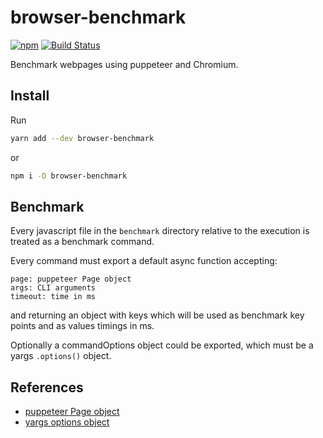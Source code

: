 # browser-benchmark

[![npm](https://img.shields.io/npm/v/browser-benchmark.svg)](https://www.npmjs.com/package/browser-benchmark)
[![Build Status](https://travis-ci.org/brumbrum-it/browser-benchmark.svg?branch=master)](https://travis-ci.org/brumbrum-it/browser-benchmark)

Benchmark webpages using puppeteer and Chromium.

## Install

Run
```bash
yarn add --dev browser-benchmark
```
or
```bash
npm i -D browser-benchmark
```

## Benchmark

Every javascript file in the `benchmark` directory relative to the execution is treated as a benchmark command.

Every command must export a default async function accepting:
```
page: puppeteer Page object
args: CLI arguments
timeout: time in ms
```
and returning an object with keys which will be used as benchmark key points and as values timings in ms.

Optionally a commandOptions object could be exported, which must be a yargs `.options()` object.

## References
 - [puppeteer Page object](https://github.com/GoogleChrome/puppeteer/blob/master/docs/api.md#class-page)
 - [yargs options object](https://github.com/yargs/yargs/blob/HEAD/docs/api.md#optionskey-opt)
